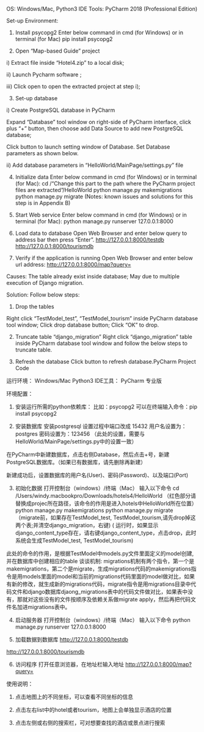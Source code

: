 OS: Windows/Mac, Python3
IDE Tools: PyCharm 2018 (Professional Edition)

Set-up Environment: 
1)	Install psycopg2
Enter below command in cmd (for Windows) or in terminal (for Mac)
 pip install psycopg2
 
2)	Open “Map-based Guide” project

i)	Extract file inside “Hotel4.zip” to a local disk;

ii)	Launch Pycharm software ;

iii)	Click open to open the extracted project at step i);

3)	Set-up database

i)	Create PostgreSQL database in PyCharm 

Expand “Database” tool window on right-side of PyCharm interface, click plus “+” button, then choose add Data Source to add new PostgreSQL database;

Click button  to launch setting window of Database. Set Database parameters as shown below.

ii)	Add database parameters in “HelloWorld/MainPage/settings.py” file

4)	Initialize data
Enter below command in cmd (for Windows) or in terminal (for Mac):
cd /“Change this part to the path where the PyCharm project files are extracted”/HelloWorld
python manage.py makemigrations 
python manage.py migrate
(Notes: known issues and solutions for this step is in Appendix B)

5)	Start Web service
Enter below command in cmd (for Windows) or in terminal (for Mac):
python manage.py runserver 127.0.0.1:8000

6)	Load data to database
Open Web Browser and enter below query to address bar then press “Enter”.
http://127.0.0.1:8000/testdb
http://127.0.0.1:8000/tourismdb

7)	Verify if the application is running
Open Web Browser and enter below url address:
http://127.0.0.1:8000/map?query=



Causes:
The table already exist inside database;
May due to multiple execution of Django migration.

Solution:
Follow below steps:
1)	Drop the tables

Right click “TestModel_test”, “TestModel_tourism” inside PyCharm database tool window;
Click drop database button;
Click “OK” to drop.

2)	Truncate table “django_migration”
Right click “django_migration” table inside PyCharm database tool window and follow the below steps to truncate table.

3)	Refresh the database
Click button  to refresh database.PyCharm Project Code


运行环境：
Windows/Mac
Python3
IDE工具：
PyCharm 专业版


环境配置：
1.	安装运行所需的python依赖库：
比如：psycopg2
可以在终端输入命令：pip install psycopg2

2.	安装数据库
安装postgresql 
设置过程中端口改成 15432
用户名设置为：postgres
密码设置为：123456
（此处的设置，需要与HelloWorld/MainPage/settings.py中的设置一致）

在PyCharm中新建数据库，点击右侧Database，然后点击+号，新建PostgreSQL数据库。（如果已有数据库，请先删除再新建）

新建成功后，设置数据库的用户名(User)、密码(Password)、以及端口(Port)


3.	初始化数据
打开控制台（windows）/终端（Mac）
输入以下命令
cd /Users/windy.macbookpro/Downloads/hotels4/HelloWorld
（红色部分请替换成projec所在路径，该命令的作用是进入hotels中HelloWorld所在位置）
python manage.py makemigrations 
python manage.py migrate
（migrate前，如果存在TestModel_test, TestModel_tourism,请先drop掉这两个表;并清空django_migration，右键)
( 运行时，如果显示django_content_type存在，请右键django_content_type，点击drop，此时系统会生成TestModel_test, TestModel_tourism)
  
此处的命令的作用，是根据TestModel中models.py文件里面定义的model创建,并在数据库中创建相应的table
谈谈机制: migrations机制有两个指令，第一个是makemigrations，第二个是migrate，生成migrations代码的makemigrations指令是用models里面的model和当前的migrations代码里面的model做对比，如果有新的修改，就生成新的migrations代码，migrate指令是用migrations目录中代码文件和django数据库djaong_migrations表中的代码文件做对比，如果表中没有，那就对这些没有的文件按顺序及依赖关系做migrate apply，然后再把代码文件名加进migrations表中。

4.	启动服务器
打开控制台（windows）/终端（Mac）
输入以下命令
python manage.py runserver 127.0.0.1:8000

5.	加载数据到数据库
http://127.0.0.1:8000/testdb

http://127.0.0.1:8000/tourismdb

6.	访问程序
打开任意浏览器，在地址栏输入地址
http://127.0.0.1:8000/map?query=


使用说明：
1.	点击地图上的不同坐标，可以查看不同坐标的信息

2.	点击左右list中的hotel或者tourism，地图上会单独显示酒店的位置

3.	点击左侧或右侧的搜索栏，可对想要查找的酒店或景点进行搜索

